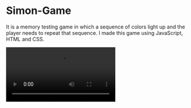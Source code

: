 
# Simon-Game
It is a memory testing game in which a sequence of colors light up and the player needs to repeat that sequence. I made this game using JavaScript, HTML and CSS.

![Capture](https://user-images.githubusercontent.com/66676396/113473906-172aa300-948a-11eb-901e-6caf15daade9.mp4)

